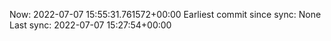 Now: 2022-07-07 15:55:31.761572+00:00 Earliest commit since sync: None Last sync: 2022-07-07 15:27:54+00:00
